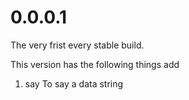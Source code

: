 # 0.0.0.1
The very frist every stable build.

This version has the following things add
1) say
To say a data string